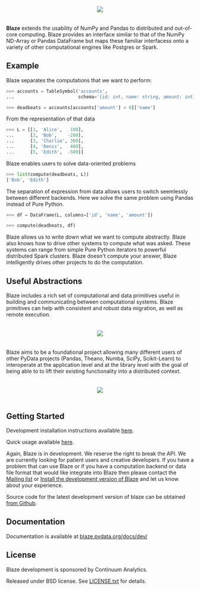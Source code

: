 <p align="center" style="padding: 20px">
<img src="https://raw.github.com/ContinuumIO/blaze/master/docs/source/svg/blaze_med.png">
</p>

**Blaze** extends the usability of NumPy and Pandas to distributed and
out-of-core computing.  Blaze provides an interface similar to that of the
NumPy ND-Array or Pandas DataFrame but maps these familiar interfacess onto a
variety of other computational engines like Postgres or Spark.

Example
-------

Blaze separates the computations that we want to perform:

```Python
>>> accounts = TableSymbol('accounts',
...                        schema='{id: int, name: string, amount: int}')

>>> deadbeats = accounts[accounts['amount'] < 0]['name']
```

From the representation of that data

```Python
>>> L = [[1, 'Alice',   100],
...      [2, 'Bob',    -200],
...      [3, 'Charlie', 300],
...      [4, 'Denis',   400],
...      [5, 'Edith',  -500]]
```

Blaze enables users to solve data-oriented problems

```Python
>>> list(compute(deadbeats, L))
['Bob', 'Edith']
```

The separation of expression from data allows users to switch seemlessly
between different backends.  Here we solve the same problem using Pandas
instead of Pure Python.

```Python
>>> df = DataFrame(L, columns=['id', 'name', 'amount'])

>>> compute(deadbeats, df)

```

Blaze allows us to write down what we want to compute abstractly.  Blaze also
knows how to drive other systems to compute what was asked.  These systems can
range from simple Pure Python iterators to powerful distributed Spark clusters.
Blaze doesn't compute your answer, Blaze intelligently drives other projects to
do the computation.


Useful Abstractions
-------------------

Blaze includes a rich set of computational and data primitives useful in
building and communicating between computational systems.  Blaze primitives can
help with consistent and robust data migration, as well as remote execution.

<p align="center" style="padding: 20px">
<img src="https://raw.github.com/ContinuumIO/blaze/master/docs/source/svg/codepush.png">
</p>

Blaze aims to be a foundational project allowing many different users of
other PyData projects (Pandas, Theano, Numba, SciPy, Scikit-Learn)
to interoperate at the application level and at the library level with
the goal of being able to to lift their existing functionality into a
distributed context.

<p align="center" style="padding: 20px">
<img src="https://raw.github.com/ContinuumIO/blaze/master/docs/source/svg/sources.png">
</p>


Getting Started
---------------

Development installation instructions available [here](http://blaze.pydata.org/docs/dev/dev_workflow.html#installing-development-blaze).

Quick usage available [here](http://blaze.pydata.org/docs/dev/quickstart.html).

Again, Blaze is in development.  We reserve the right to break the API.
We are currently looking for patient users and creative developers.  If you
have a problem that can use Blaze or if you have a computation backend or data
file format that would like integrate into Blaze then please contact the
[Mailing list](mailto:blaze-dev@continuum.io) or
[Install the development version of Blaze](http://blaze.pydata.org/docs/dev/dev_workflow.html#installing-development-blaze) and let
us know about your experience.

Source code for the latest development version of blaze can
be obtained [from Github](https://github.com/ContinuumIO/blaze).


Documentation
-------------

Documentation is available at
[blaze.pydata.org/docs/dev/](http://blaze.pydata.org/docs/dev/)


License
-------

Blaze development is sponsored by Continuum Analytics.

Released under BSD license. See [LICENSE.txt](LICENSE.txt) for details.
